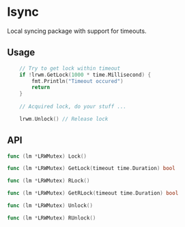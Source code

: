 # lsync

Local syncing package with support for timeouts.

## Usage

```go
	// Try to get lock within timeout 
	if !lrwm.GetLock(1000 * time.Millisecond) {
		fmt.Println("Timeout occured")
		return
	}
	
	// Acquired lock, do your stuff ...

	lrwm.Unlock() // Release lock
```

## API

```go
func (lm *LRWMutex) Lock()
```
```go
func (lm *LRWMutex) GetLock(timeout time.Duration) bool
```
```go
func (lm *LRWMutex) RLock()
```
```go
func (lm *LRWMutex) GetRLock(timeout time.Duration) bool
```
```go
func (lm *LRWMutex) Unlock()
```
```go
func (lm *LRWMutex) RUnlock()
```
